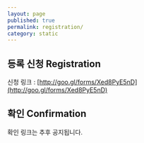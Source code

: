 ```yaml
---
layout: page
published: true
permalink: registration/
category: static
---
```


## 등록 신청 Registration

신청 링크 : [http://goo.gl/forms/Xed8PyE5nD](http://goo.gl/forms/Xed8PyE5nD)

## 확인 Confirmation

확인 링크는 추후 공지됩니다.
